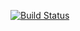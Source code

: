 [![Build Status](https://travis-ci.com/anton-3003/hangman.svg?branch=main)](https://travis-ci.com/anton-3003/hangman)
